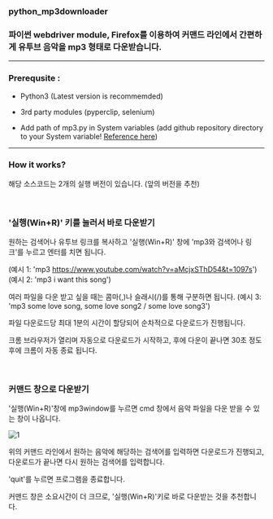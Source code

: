 ### python_mp3downloader

### 파이썬 webdriver module, Firefox를 이용하여 커맨드 라인에서 간편하게 유투브 음악을 mp3 형태로 다운받습니다.

---

### Prerequsite :

- Python3 (Latest version is recommemded)

- 3rd party modules (pyperclip, selenium)

- Add path of mp3.py in System variables (add github repository directory to your System variable! [Reference here](https://www.pythoncentral.io/add-python-to-path-python-is-not-recognized-as-an-internal-or-external-command/))

---

### How it works? 

해당 소스코드는 2개의 실행 버전이 있습니다. (앞의 버전을 추천)

<br/> 

### '실행(Win+R)' 키를 눌러서 바로 다운받기

원하는 검색어나 유투브 링크를 복사하고 '실행(Win+R)' 창에 'mp3와 검색어나 링크'를 누르고 엔터를 치면 됩니다. 

(예시 1: 'mp3 https://www.youtube.com/watch?v=aMcjxSThD54&t=1097s')
(예시 2: 'mp3 i want this song')

여러 파일을 다운 받고 싶을 때는 콤마(,)나 슬래시(/)를 통해 구분하면 됩니다.
(예시 3: 'mp3 some love song, some love song2 / some love song3')

파일 다운로드당 최대 1분의 시간이 할당되어 순차적으로 다운로드가 진행됩니다.

크롬 브라우저가 열리며 자동으로 다운로드가 시작하고, 후에 다운이 끝나면 30초 정도 후에 크롬이 자동 종료 됩니다.

<br/>

### 커맨드 창으로 다운받기

'실행(Win+R)'창에 mp3window를 누르면 cmd 창에서 음악 파일을 다운 받을 수 있는 창이 나옵니다.

![1](https://user-images.githubusercontent.com/26838115/45490587-79273e00-b7a2-11e8-840d-b6271812c5a4.png)

위의 커맨드 라인에서 원하는 음악에 해당하는 검색어를 입력하면 다운로드가 진행되고, 다운로드가 끝나면 다시 원하는 검색어를 입력합니다.

'quit'를 누르면 프로그램을 종료합니다.

커맨드 창은 소요시간이 더 크므로, '실행(Win+R)'키로 바로 다운받는 것을 추천합니다.
